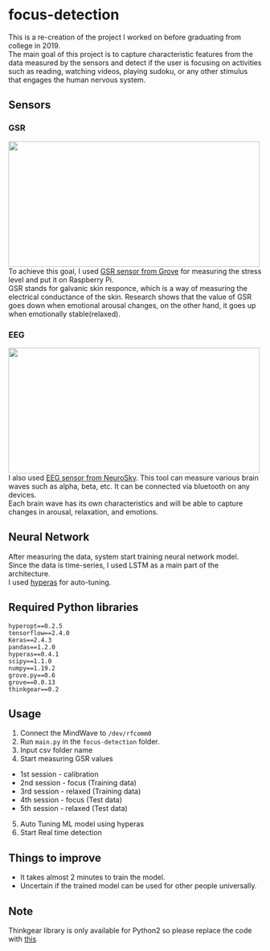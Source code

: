 # focus-detection  
This is a re-creation of the project I worked on before graduating from college in 2019.  
The main goal of this project is to capture characteristic features from the data measured by the sensors and detect if the user is focusing on activities such as reading, watching videos, playing sudoku, or any other stimulus that engages the human nervous system.

## Sensors
### GSR
<img src="https://user-images.githubusercontent.com/33390452/130960335-2aeb0d29-f083-4633-b283-fc15a75a20e0.jpg" width="500" height="250"></img>  
To achieve this goal, I used [GSR sensor from Grove](https://wiki.seeedstudio.com/Grove-GSR_Sensor/) for measuring the stress level and put it on Raspberry Pi.  
GSR stands for galvanic skin responce, which is a way of measuring the electrical conductance of the skin. Research shows that the value of GSR goes down when emotional arousal changes, on the other hand, it goes up when emotionally stable(relaxed).  
### EEG     
<img src="https://user-images.githubusercontent.com/33390452/130960330-a60ab3f9-69c9-4209-8706-e8d922aa12df.jpg" width="500" height="250"></img>  
I also used [EEG sensor from NeuroSky](https://store.neurosky.com/pages/mindwave). This tool can measure various brain waves such as alpha, beta, etc. It can be connected via bluetooth on any devices.   
Each brain wave has its own characteristics and will be able to capture changes in arousal, relaxation, and emotions.
## Neural Network 
After measuring the data, system start training neural network model.  
Since the data is time-series, I used LSTM as a main part of the architecture.  
I used [hyperas](https://github.com/maxpumperla/hyperas) for auto-tuning.
## Required Python libraries 
```
hyperopt==0.2.5
tensorflow==2.4.0
Keras==2.4.3
pandas==1.2.0
hyperas==0.4.1
scipy==1.1.0
numpy==1.19.2
grove.py==0.6
grove==0.0.13
thinkgear==0.2
```
## Usage
1. Connect the MindWave to `/dev/rfcomm0`
2. Run `main.py` in the `focus-detection` folder.
3. Input csv folder name
4. Start measuring GSR values
  * 1st session - calibration
  * 2nd session - focus (Training data)
  * 3rd session - relaxed (Training data)
  * 4th session - focus (Test data)
  * 5th session - relaxed (Test data)
5. Auto Tuning ML model using hyperas
6. Start Real time detection
## Things to improve
- It takes almost 2 minutes to train the model.
- Uncertain if the trained model can be used for other people universally.
## Note
Thinkgear library is only available for Python2 so please replace the code with [this](https://github.com/groner/pythinkgear/pull/4/commits/2c13093b878dd8c7bb071ecc7f5e956de4e72d9d)
